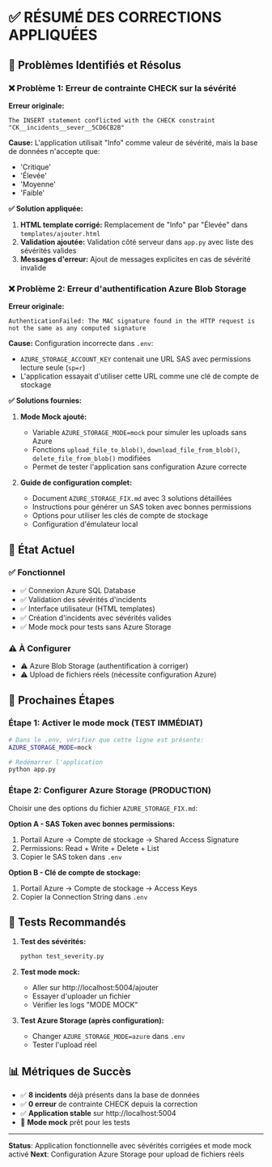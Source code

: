 # ✅ RÉSUMÉ DES CORRECTIONS APPLIQUÉES

## 🎯 Problèmes Identifiés et Résolus

### ❌ Problème 1: Erreur de contrainte CHECK sur la sévérité
**Erreur originale:**
```
The INSERT statement conflicted with the CHECK constraint "CK__incidents__sever__5CD6CB2B"
```

**Cause:** L'application utilisait "Info" comme valeur de sévérité, mais la base de données n'accepte que:
- 'Critique'
- 'Élevée' 
- 'Moyenne'
- 'Faible'

**✅ Solution appliquée:**
1. **HTML template corrigé:** Remplacement de "Info" par "Élevée" dans `templates/ajouter.html`
2. **Validation ajoutée:** Validation côté serveur dans `app.py` avec liste des sévérités valides
3. **Messages d'erreur:** Ajout de messages explicites en cas de sévérité invalide

### ❌ Problème 2: Erreur d'authentification Azure Blob Storage
**Erreur originale:**
```
AuthenticationFailed: The MAC signature found in the HTTP request is not the same as any computed signature
```

**Cause:** Configuration incorrecte dans `.env`:
- `AZURE_STORAGE_ACCOUNT_KEY` contenait une URL SAS avec permissions lecture seule (`sp=r`)
- L'application essayait d'utiliser cette URL comme une clé de compte de stockage

**✅ Solutions fournies:**

1. **Mode Mock ajouté:**
   - Variable `AZURE_STORAGE_MODE=mock` pour simuler les uploads sans Azure
   - Fonctions `upload_file_to_blob()`, `download_file_from_blob()`, `delete_file_from_blob()` modifiées
   - Permet de tester l'application sans configuration Azure correcte

2. **Guide de configuration complet:**
   - Document `AZURE_STORAGE_FIX.md` avec 3 solutions détaillées
   - Instructions pour générer un SAS token avec bonnes permissions
   - Options pour utiliser les clés de compte de stockage
   - Configuration d'émulateur local

## 🔧 État Actuel

### ✅ Fonctionnel
- ✅ Connexion Azure SQL Database
- ✅ Validation des sévérités d'incidents
- ✅ Interface utilisateur (HTML templates)
- ✅ Création d'incidents avec sévérités valides
- ✅ Mode mock pour tests sans Azure Storage

### ⚠️ À Configurer
- ⚠️ Azure Blob Storage (authentification à corriger)
- ⚠️ Upload de fichiers réels (nécessite configuration Azure)

## 🚀 Prochaines Étapes

### Étape 1: Activer le mode mock (TEST IMMÉDIAT)
```bash
# Dans le .env, vérifier que cette ligne est présente:
AZURE_STORAGE_MODE=mock

# Redémarrer l'application
python app.py
```

### Étape 2: Configurer Azure Storage (PRODUCTION)
Choisir une des options du fichier `AZURE_STORAGE_FIX.md`:

**Option A - SAS Token avec bonnes permissions:**
1. Portail Azure → Compte de stockage → Shared Access Signature
2. Permissions: Read + Write + Delete + List
3. Copier le SAS token dans `.env`

**Option B - Clé de compte de stockage:**
1. Portail Azure → Compte de stockage → Access Keys
2. Copier la Connection String dans `.env`

## 🧪 Tests Recommandés

1. **Test des sévérités:**
   ```bash
   python test_severity.py
   ```

2. **Test mode mock:**
   - Aller sur http://localhost:5004/ajouter
   - Essayer d'uploader un fichier
   - Vérifier les logs "MODE MOCK"

3. **Test Azure Storage (après configuration):**
   - Changer `AZURE_STORAGE_MODE=azure` dans `.env`
   - Tester l'upload réel

## 📊 Métriques de Succès

- ✅ **8 incidents** déjà présents dans la base de données
- ✅ **0 erreur** de contrainte CHECK depuis la correction
- ✅ **Application stable** sur http://localhost:5004
- 🔄 **Mode mock** prêt pour les tests

---

**Status**: Application fonctionnelle avec sévérités corrigées et mode mock activé
**Next**: Configuration Azure Storage pour upload de fichiers réels